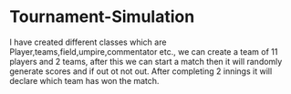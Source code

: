 # Tournament-Simulation
I have created different classes which are Player,teams,field,umpire,commentator etc.,
we can create a team of 11 players and 2 teams, after this we can start a match then it will randomly generate scores and if out ot not out.
After completing 2 innings it will declare which team has won the match.
